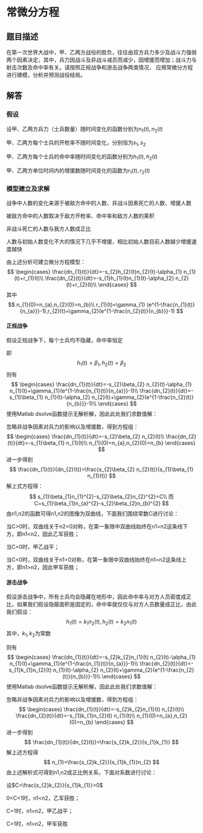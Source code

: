 # 常微分方程

## 题目描述

在第一次世界大战中，甲、乙两方战役的胜负，往往由双方兵力多少及战斗力强弱两个因素决定，其中，兵力因战斗及非战斗减员而减少，因增援而增加；战斗力与射击次数及命中率有关。请按照正规战争和游击战争两类情况， 应用常微分方程进行建模，分析并预测战役结局。

## 解答

### 假设

设甲、乙两方兵力（士兵数量）随时间变化的函数分别为$n_{1}(t),n_{2}(t)$

甲、乙两方每个士兵的开枪率不随时间变化，分别恒为$s_{1},s_{2}$

甲、乙两方每个士兵的命中率随时间变化的函数分别为$h_{1}(t),h_{2}(t)$

甲、乙两方单位时间内的增援数随时间变化的函数为$r_{1}(t),r_{2}(t)$

### 模型建立及求解

战争中人数的变化来源于被敌方命中的人数、非战斗因素死亡的人数、增援人数

被敌方命中的人数取决于敌方开枪率、命中率和敌方人数的乘积

非战斗死亡的人数与我方人数成正比

人数与初始人数变化不大的情况下几乎不增援，相比初始人数目前人数越少增援速度越快

由上述分析可建立微分方程模型：
$$
\begin{cases}
\frac{dn_{1}(t)}{dt}=-s_{2}h_{2}(t)n_{2}(t)-\alpha_{1} n_{1}(t)+r_{1}(t)\\
\frac{dn_{2}(t)}{dt}=-s_{1}h_{1}(t)n_{1}(t)-\alpha_{2} n_{2}(t)+r_{2}(t)\\
\end{cases}
$$
其中
$$
n_{1}(0)=n_{a},n_{2}(0)=n_{b}\\
r_{1}(t)=\gamma_{1} (e^{1-\frac{n_{1}(t)}{n_{a}}}-1),r_{2}(t)=\gamma_{2}(e^{1-\frac{n_{2}(t)}{n_{b}}}-1)
$$

#### 正规战争

假设正规战争下，每个士兵均不隐藏，命中率恒定

即
$$
h_{1}(t)=\beta_{1},h_{2}(t)=\beta_{2}
$$
则有
$$
\begin{cases}
\frac{dn_{1}(t)}{dt}=-s_{2}\beta_{2} n_{2}(t)-\alpha_{1} n_{1}(t)+\gamma_{1}(e^{1-\frac{n_{1}(t)}{n_{a}}}-1)\\
\frac{dn_{2}(t)}{dt}=-s_{1}\beta_{1} n_{1}(t)-\alpha_{2} n_{2}(t)+\gamma_{2}(e^{1-\frac{n_{2}(t)}{n_{b}}}-1)\\
\end{cases}
$$
使用Matlab dsolve函数提示无解析解，因此此处我们求数值解：

 忽略非战争因素对兵力的影响以及增援数，得到方程组：
$$
\begin{cases}
\frac{dn_{1}(t)}{dt}=-s_{2}\beta_{2} n_{2}(t)\\
\frac{dn_{2}(t)}{dt}=-s_{1}\beta_{1} n_{1}(t)\\
n_{1}(0)=n_{a},n_{2}(0)=n_{b}
\end{cases}
$$
进一步得到
$$
\frac{dn_{1}(t)}{dn_{2}(t)}=\frac{s_{2}\beta_{2} n_{2}(t)}{s_{1}\beta_{1} n_{1}(t)}
$$
解上式方程得：
$$
s_{1}\beta_{1}n_{1}^{2}-s_{2}\beta_{2}n_{2}^{2}=C\\
而C=s_{1}\beta_{1}n_{a}^{2}-s_{2}\beta_{2}n_{b}^{2}
$$
由n1,n2的函数可得n1,n2的图像为双曲线，下面我们围绕常数C进行讨论：

当C>0时，双曲线关于n2=0对称，在第一象限中双曲线始终在n1=n2这条线下方，即n1<n2，因此乙军获胜；

当C=0时，甲乙战平；

当C<0时，双曲线关于n1=0对称，在第一象限中双曲线始终在n1=n2这条线上方，即n1>n2，因此甲军获胜；

#### 游击战争

假设游击战争中，所有士兵均会隐藏在地形中，因此命中率与对方人员密度成正比，如果我们假设隐蔽面积是固定的，命中率就仅仅与对方人员数量成正比，由此我们假设：
$$
h_{1}(t)=k_{1}n_{2}(t),h_{2}(t)=k_{2}n_{1}(t)
$$
其中，$k_{1},k_{2}$为常数

则有
$$
\begin{cases}
\frac{dn_{1}(t)}{dt}=-s_{2}k_{2}n_{1}(t) n_{2}(t)-\alpha_{1} n_{1}(t)+\gamma_{1}(e^{1-\frac{n_{1}(t)}{n_{a}}}-1)\\
\frac{dn_{2}(t)}{dt}=-s_{1}k_{1}n_{2}(t) n_{1}(t)-\alpha_{2} n_{2}(t)+\gamma_{2}(e^{1-\frac{n_{2}(t)}{n_{b}}}-1)\\
\end{cases}
$$
使用Matlab dsolve函数提示无解析解，因此此处我们求数值解：

 忽略非战争因素对兵力的影响以及增援数，得到方程组：
$$
\begin{cases}
\frac{dn_{1}(t)}{dt}=-s_{2}k_{2}n_{1}(t) n_{2}(t)\\
\frac{dn_{2}(t)}{dt}=-s_{1}k_{1}n_{2}(t) n_{1}(t)\\
n_{1}(0)=n_{a},n_{2}(0)=n_{b}
\end{cases}
$$
进一步得到
$$
\frac{dn_{1}(t)}{dn_{2}(t)}=\frac{s_{2}k_{2}}{s_{1}k_{1}}
$$
解上述方程得
$$
n_{1}=\frac{s_{2}k_{2}}{s_{1}k_{1}}n_{2}
$$
由上述解析式可得到n1,n2成正比例关系，下面对系数进行讨论：

设$C=\frac{s_{2}k_{2}}{s_{1}k_{1}}>0$

0<C<1时，n1<n2，乙军获胜；

C=1时，n1=n2，甲乙战平；

C>1时，n1>n2，甲军获胜
